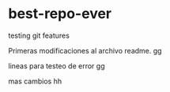 # best-repo-ever
testing git features

Primeras modificaciones al archivo readme.
gg

lineas para testeo de error
gg

mas cambios hh